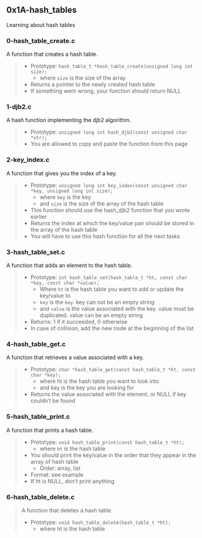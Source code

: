 ## 0x1A-hash_tables
Learning about hash tables

### 0-hash_table_create.c
A function that creates a hash table.
> * Prototype: `hash_table_t *hash_table_create(unsigned long int size);`
>   * where `size` is the size of the array
> * Returns a pointer to the newly created hash table
> * If something went wrong, your function should return NULL


### 1-djb2.c
A hash function implementing the djb2 algorithm.
> * Prototype: `unsigned long int hash_djb2(const unsigned char *str);`
> * You are allowed to copy and paste the function from this page

### 2-key_index.c
A function that gives you the index of a key.
> * Prototype: `unsigned long int key_index(const unsigned char *key, unsigned
> long int size);`
>   * where `key` is the key
>   * and `size` is the size of the array of the hash table
> * This function should use the hash_djb2 function that you wrote earlier
> * Returns the index at which the key/value pair should be stored in the array of
> the hash table
> * You will have to use this hash function for all the next tasks


### 3-hash_table_set.c
A function that adds an element to the hash table.
> * Prototype: `int hash_table_set(hash_table_t *ht, const char *key, const char
>   *value);`
>   * Where `ht` is the hash table you want to add or update the key/value to
>   * `key` is the `key`. key can not be an empty string
>   * and `value` is the value associated with the key. value must be duplicated. value
> can be an empty string
> * Returns: 1 if it succeeded, 0 otherwise
> * In case of collision, add the new node at the beginning of the list


### 4-hash_table_get.c
A function that retrieves a value associated with a key.
> * Prototype: `char *hash_table_get(const hash_table_t *ht, const char *key);`
>   * where ht is the hash table you want to look into
>   * and key is the key you are looking for
> * Returns the value associated with the element, or NULL if key couldn’t be
> found


### 5-hash_table_print.c
A function that prints a hash table.
> * Prototype: `void hash_table_print(const hash_table_t *ht);`
>   * where `ht` is the hash table
> * You should print the key/value in the order that they appear in the array of
> hash table
>   * Order: array, list
> * Format: see example
> * If ht is NULL, don't print anything



### 6-hash_table_delete.c
> A function that deletes a hash table.
> * Prototype: `void hash_table_delete(hash_table_t *ht);`
>   * where ht is the hash table
